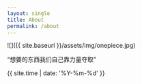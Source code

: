 ```yaml
---
layout: single
title: About
permalink: /about
---
```


![]({{ site.baseurl }}/assets/img/onepiece.jpg)

“想要的东西我们自己靠力量夺取”

{{ site.time | date: '%Y-%m-%d' }}
